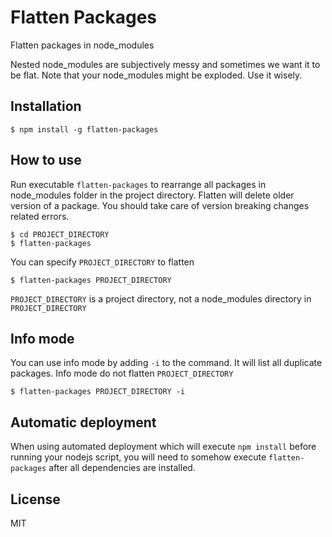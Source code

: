 # Flatten Packages

Flatten packages in node_modules

Nested node_modules are subjectively messy and sometimes we want it to be flat. Note that your node_modules might be exploded. Use it wisely.

## Installation

```
$ npm install -g flatten-packages
```

## How to use

Run executable `flatten-packages` to rearrange all packages in node_modules folder in the project directory. Flatten will delete older version of a package. You should take care of version breaking changes related errors.

```
$ cd PROJECT_DIRECTORY
$ flatten-packages
```

You can specify `PROJECT_DIRECTORY` to flatten

```
$ flatten-packages PROJECT_DIRECTORY
```

`PROJECT_DIRECTORY` is a project directory, not a node_modules directory in `PROJECT_DIRECTORY`

## Info mode

You can use info mode by adding `-i` to the command. It will list all duplicate packages. Info mode do not flatten `PROJECT_DIRECTORY`

```
$ flatten-packages PROJECT_DIRECTORY -i
```

## Automatic deployment

When using automated deployment which will execute `npm install` before running your nodejs script, you will need to somehow execute `flatten-packages` after all dependencies are installed. 

## License

MIT
